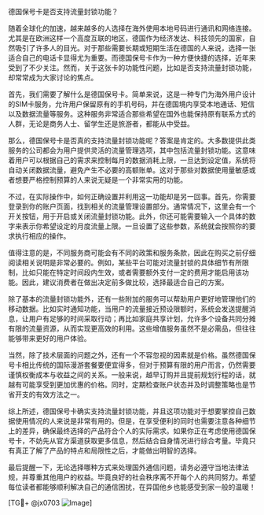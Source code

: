 德国保号卡是否支持流量封锁功能？

随着全球化的加速，越来越多的人选择在海外使用本地号码进行通讯和网络连接。尤其是在欧洲这样一个高度互联的地区，德国作为经济发达、科技领先的国家，自然吸引了许多人的目光。对于那些需要长期或短期生活在德国的人来说，选择一张适合自己的电话卡显得尤为重要。而德国保号卡作为一种方便快捷的选择，近年来受到了不少关注。然而，关于这张卡的功能性问题，比如是否支持流量封锁功能，却常常成为大家讨论的焦点。

首先，我们需要了解什么是德国保号卡。简单来说，这是一种专门为海外用户设计的SIM卡服务，允许用户保留原有的手机号码，并在德国境内享受本地通话、短信以及数据流量等服务。这种服务非常适合那些希望在国外也能保持原有联系方式的人群，无论是商务人士、留学生还是旅游者，都能从中受益。

那么，德国保号卡是否真的支持流量封锁功能呢？答案是肯定的。大多数提供此类服务的公司都会为用户提供灵活的流量管理选项，其中包括流量封锁功能。这意味着用户可以根据自己的需求来控制每月的数据消耗上限，一旦达到设定值，系统将自动关闭数据流量，避免产生不必要的高额账单。这对于那些对数据使用量敏感或者想要严格控制预算的人来说无疑是一个非常实用的功能。

不过，在实际操作中，如何正确设置并利用这一功能却是另一回事。首先，你需要登录到你的账户页面，找到相关的流量管理设置部分。通常情况下，这里会有一个开关按钮，用于开启或关闭流量封锁功能。此外，你还可能需要输入一个具体的数字来表示你希望设定的月度流量上限。一旦设置了这些参数，系统就会按照你的要求执行相应的操作。

值得注意的是，不同服务商可能会有不同的政策和服务条款，因此在购买之前仔细阅读相关说明是非常必要的。例如，某些平台可能对流量封锁的具体细节有所限制，比如只能在特定时间段内生效，或者需要额外支付一定的费用才能启用该功能。因此，建议消费者在做出决定前多做比较，选择最适合自己的方案。

除了基本的流量封锁功能外，还有一些附加的服务可以帮助用户更好地管理他们的移动数据。比如实时通知功能，当用户的流量接近预设限额时，系统会发送提醒消息，让用户有足够的时间采取行动；再比如家庭共享计划，允许多个设备共同分摊有限的流量资源，从而实现更高效的利用。这些增值服务虽然不是必需品，但往往能够带来更好的用户体验。

当然，除了技术层面的问题之外，还有一个不容忽视的因素就是价格。虽然德国保号卡相比传统的国际漫游套餐要便宜得多，但对于预算有限的用户而言，仍然需要谨慎权衡成本与收益之间的关系。一般来说，越早订购并且提前规划行程的话，就越有可能享受到更加优惠的价格。同时，定期检查账户状态并及时调整策略也是节省开支的有效方法之一。

综上所述，德国保号卡确实支持流量封锁功能，并且这项功能对于想要掌控自己数据使用情况的人来说是非常有用的。但是，在享受便利的同时也需要注意各种细节上的差异，确保最终选择的产品符合个人的实际需求。如果你正在考虑使用德国保号卡，不妨先从官方渠道获取更多信息，然后结合自身情况进行综合考量。毕竟只有真正了解了产品的特点和局限性之后，才能做出明智的选择。

最后提醒一下，无论选择哪种方式来处理国外通信问题，请务必遵守当地法律法规，并尊重其他用户的权益。毕竟良好的社会秩序离不开每个人的共同努力。希望每位读者都能够顺利解决自己的通信困扰，在异国他乡也能感受到家一般的温暖！

[TG💪+ @jx0703 ![Image](https://github.com/user-attachments/assets/dbca1d08-cadb-493c-b0ec-ad6f7a83f270)]